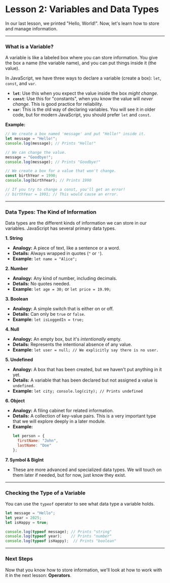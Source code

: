 # Lesson 2: Variables and Data Types

In our last lesson, we printed "Hello, World!". Now, let's learn how to store and manage information.

---

### What is a Variable?

A variable is like a labeled box where you can store information. You give the box a name (the variable name), and you can put things inside it (the value).

In JavaScript, we have three ways to declare a variable (create a box): `let`, `const`, and `var`.

- **`let`**: Use this when you expect the value inside the box *might change*.
- **`const`**: Use this for "constants", when you know the value will *never change*. This is good practice for reliability.
- **`var`**: This is the old way of declaring variables. You will see it in older code, but for modern JavaScript, you should prefer `let` and `const`.

**Example:**

```javascript
// We create a box named 'message' and put "Hello!" inside it.
let message = "Hello!";
console.log(message); // Prints "Hello!"

// We can change the value.
message = "Goodbye!";
console.log(message); // Prints "Goodbye!"

// We create a box for a value that won't change.
const birthYear = 1990;
console.log(birthYear); // Prints 1990

// If you try to change a const, you'll get an error!
// birthYear = 1991; // This would cause an error.
```

---

### Data Types: The Kind of Information

Data types are the different kinds of information we can store in our variables. JavaScript has several primary data types.

**1. String**
- **Analogy:** A piece of text, like a sentence or a word.
- **Details:** Always wrapped in quotes (`"` or `'`).
- **Example:** `let name = "Alice";`

**2. Number**
- **Analogy:** Any kind of number, including decimals.
- **Details:** No quotes needed.
- **Example:** `let age = 30;` or `let price = 19.99;`

**3. Boolean**
- **Analogy:** A simple switch that is either on or off.
- **Details:** Can only be `true` or `false`.
- **Example:** `let isLoggedIn = true;`

**4. Null**
- **Analogy:** An empty box, but it's *intentionally* empty.
- **Details:** Represents the intentional absence of any value.
- **Example:** `let user = null; // We explicitly say there is no user.`

**5. Undefined**
- **Analogy:** A box that has been created, but we haven't put anything in it yet.
- **Details:** A variable that has been declared but not assigned a value is `undefined`.
- **Example:** `let city; console.log(city); // Prints undefined`

**6. Object**
- **Analogy:** A filing cabinet for related information.
- **Details:** A collection of key-value pairs. This is a very important type that we will explore deeply in a later module.
- **Example:**
  ```javascript
  let person = {
    firstName: "John",
    lastName: "Doe"
  };
  ```

**7. Symbol & BigInt**
- These are more advanced and specialized data types. We will touch on them later if needed, but for now, just know they exist.

---

### Checking the Type of a Variable

You can use the `typeof` operator to see what data type a variable holds.

```javascript
let message = "Hello";
let year = 2025;
let isHappy = true;

console.log(typeof message); // Prints "string"
console.log(typeof year);    // Prints "number"
console.log(typeof isHappy);  // Prints "boolean"
```

---

### Next Steps

Now that you know how to store information, we'll look at how to work with it in the next lesson: **Operators**.
